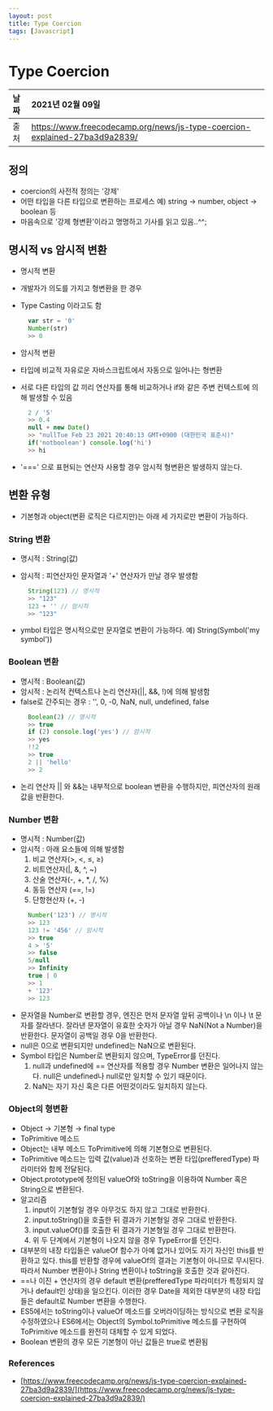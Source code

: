 ```yaml
---
layout: post
title: Type Coercion
tags: [Javascript]
---
```


# Type Coercion

| 날짜 | 2021년 02월 09일 |
|:----------|:-------------------------------------|
| 출처 | https://www.freecodecamp.org/news/js-type-coercion-explained-27ba3d9a2839/|

## 정의
- coercion의 사전적 정의는 '강제'
- 어떤 타입을 다른 타입으로 변환하는 프로세스
  예) string → number, object → boolean 등
- 마음속으로 '강제 형변환'이라고 명명하고 기사를 읽고 있음..^^;

## 명시적 vs 암시적 변환
- 명시적 변환
- 개발자가 의도를 가지고 형변환을 한 경우
- Type Casting 이라고도 함
  ```jsx
    var str = '0'
    Number(str)
    >> 0
  ```
- 암시적 변환
- 타입에 비교적 자유로운 자바스크립트에서 자동으로 일어나는 형변환
- 서로 다른 타입의 값 끼리 연산자를 통해 비교하거나 if와 같은 주변 컨텍스트에 의해 발생할 수 있음

  ```jsx
    2 / '5'
    >> 0.4
    null + new Date()
    >> "nullTue Feb 23 2021 20:40:13 GMT+0900 (대한민국 표준시)"
    if('notboolean') console.log('hi')
    >> hi
  ```
- '===' 으로 표현되는 연산자 사용할 경우 암시적 형변환은 발생하지 않는다.

## 변환 유형
- 기본형과 object(변환 로직은 다르지만)는 아래 세 가지로만 변환이 가능하다.
### String 변환
* 명시적 : String(값)
* 암시적 : 피연산자인 문자열과 '+' 연산자가 만날 경우 발생함
  ```jsx
    String(123) // 명시적
    >> "123"
    123 + '' // 암시적
    >> "123"
  ```

* ymbol 타입은 명시적으로만 문자열로 변환이 가능하다.
  예) String(Symbol('my symbol'))

### Boolean 변환
- 명시적 : Boolean(값)
- 암시적 : 논리적 컨텍스트나 논리 연산자(||, &&, !)에 의해 발생함
- false로 간주되는 경우 : '', 0, -0, NaN, null, undefined, false
  ```jsx
    Boolean(2) // 명시적
    >> true
    if (2) console.log('yes') // 암시적
    >> yes
    !!2
    >> true
    2 || 'hello'
    >> 2
  ```
- 논리 연산자 || 와 &&는 내부적으로 boolean 변환을 수행하지만, 피연산자의 원래 값을 반환한다.

### Number 변환
- 명시적 : Number(값)
- 암시적 : 아래 요소들에 의해 발생함
   1. 비교 연산자(>, <, ≤, ≥)
   2. 비트연산자(|, &, ^, ~)
   3. 산술 연산자(-, +, *, /, %)
   4. 동등 연산자 (==, !=)
   5. 단항현산자 (+, -)
    ```jsx
      Number('123') // 명시적
      >> 123
      123 != '456' // 암시적
      >> true
      4 > '5'
      >> false
      5/null
      >> Infinity
      true | 0
      >> 1
      + '123'
      >> 123
    ```
- 문자열을 Number로 변환할 경우, 엔진은 먼저 문자열 앞뒤 공백이나 \n 이나 \t 문자를 잘라낸다. 잘라낸 문자열이 유효한 숫자가 아닐 경우 NaN(Not a Number)을 반환한다. 문자열이 공백일 경우 0을 반환한다.
- null은 0으로 변환되지만 undefined는 NaN으로 변환된다.
- Symbol 타입은 Number로 변환되지 않으며, TypeError를 던진다.
  1. null과 undefined에 == 연산자를 적용할 경우 Number 변환은 일어나지 않는다.
      null은 undefined나 null로만 일치할 수 있기 때문이다.
  2. NaN는 자기 자신 혹은 다른 어떤것이라도 일치하지 않는다.

### Object의 형변환
- Object → 기본형 → final type
- ToPrimitive 메소드
- Object는 내부 메소드 ToPrimitive에 의해 기본형으로 변환된다.
- ToPrimitive 메소드는 입력 값(value)과 선호하는 변환 타입(prefferedType) 파라미터와 함께 전달된다.
- Object.prototype에 정의된 valueOf와 toString을 이용하여 Number 혹은 String으로 변환된다.
- 알고리즘
   1. input이 기본형일 경우 아무것도 하지 않고 그대로 반환한다.
   2. input.toString()을 호출한 뒤 결과가 기본형일 경우 그대로 반환한다.
   3. input.valueOf()를 호출한 뒤 결과가 기본형일 경우 그대로 반환한다.
   4. 위 두 단계에서 기본형이 나오지 않을 경우 TypeError를 던진다.
- 대부분의 내장 타입들은 valueOf 함수가 아예 없거나 있어도 자기 자신인 this를 반환하고 있다. this를 반환할 경우에 valueOf의 결과는 기본형이 아니므로 무시된다. 따라서 Number 변환이나 String 변환이나 toString을 호출한 것과 같아진다.
- ==나 이진 + 연산자의 경우 default 변환(prefferedType 파라미터가 특정되지 않거나 default인 상태)을 일으킨다.  이러한 경우 Date을 제외한 대부분의 내장 타입들은 default로 Number 변환을 수행한다.
- ES5에서는 toString이나 valueOf 메소드를 오버라이딩하는 방식으로 변환 로직을 수정하였으나 ES6에서는 Object의 Symbol.toPrimitive 메소드를 구현하여  ToPrimitive 메소드를 완전히 대체할 수 있게 되었다.
- Boolean 변환의 경우 모든 기본형이 아닌 값들은 true로 변환됨

### References
- [https://www.freecodecamp.org/news/js-type-coercion-explained-27ba3d9a2839/](https://www.freecodecamp.org/news/js-type-coercion-explained-27ba3d9a2839/)
